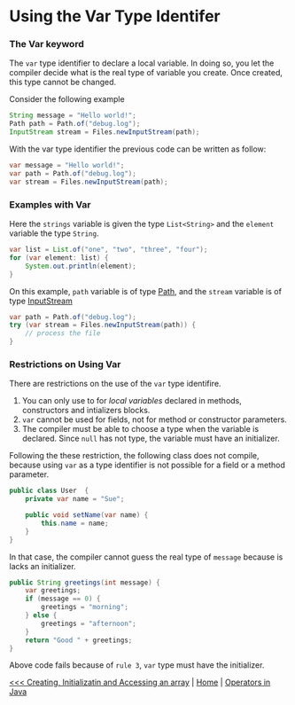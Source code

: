 #  Using the Var Type Identifer

### The Var keyword

The `var` type identifier to declare a local variable. In doing so, you let the compiler decide what is the real type of variable you create. Once created, this type cannot be changed.


Consider the following example

```java
String message = "Hello world!";
Path path = Path.of("debug.log");
InputStream stream = Files.newInputStream(path);

```

With the var type identifier the previous code can be written as follow:

```java
var message = "Hello world!";
var path = Path.of("debug.log");
var stream = Files.newInputStream(path);
```


### Examples with Var


Here the `strings` variable is given the type `List<String>` and the `element` variable the type `String`.

```java
var list = List.of("one", "two", "three", "four");
for (var element: list) {
    System.out.println(element);
}

```

On this example, `path` variable is of type [Path](https://), and the `stream` variable is of type [InputStream](https://)

```java
var path = Path.of("debug.log");
try (var stream = Files.newInputStream(path)) {
    // process the file
}
```

### Restrictions on Using Var

There are restrictions on the use of the `var` type identifire.

1. You can only use to for *local variables* declared in methods, constructors and intializers blocks.
2. `var` cannot be used for fields, not for method or constructor parameters.
3. The compiler must be able to choose a type when the variable is declared. Since `null` has not type, the variable must have an initializer.


Following the these restriction, the following class does not compile, because using `var` as a type identifier is not possible for a field or a method parameter.

```java
public class User  {
    private var name = "Sue";

    public void setName(var name) {
        this.name = name;
    }
}

```



In that case, the compiler cannot guess the real type of `message` because is lacks an initializer.

```java
public String greetings(int message) {
    var greetings;
    if (message == 0) {
        greetings = "morning";
    } else {
        greetings = "afternoon";
    }
    return "Good " + greetings;
}
```

Above code fails because of `rule 3`, `var` type must have the initializer.

[<<< Creating, Initializatin and Accessing an array](103-arrays/102-creating-initializing-accessing.md) | [Home](../README.md) | [Operators in Java](105-java-operators.md)